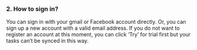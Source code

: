 ### 2. How to sign in?
You can sign in with your gmail or Facebook account directly. Or, you can sign up a new account with a valid email address. If you do not want to register an account at this moment, you can click ‘Try’ for trial first but your tasks can’t be synced in this way.
